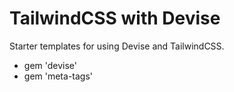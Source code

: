 # TailwindCSS with Devise

Starter templates for using Devise and TailwindCSS.

- gem 'devise'
- gem 'meta-tags'
